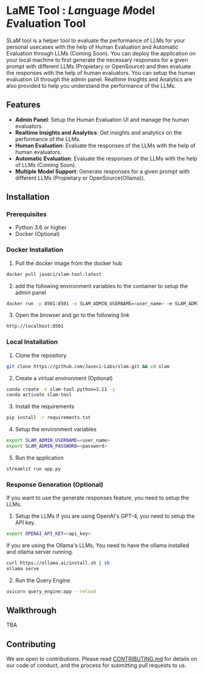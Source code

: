 # LaME Tool : *La*nguage *M*odel *E*valuation Tool

SLaM tool is a helper tool to evaluate the performance of LLMs for your personal usecases with the help of Human Evaluation and Automatic
 Evaluation through LLMs (Coming Soon). You can deploy the application on your local machine to first generate the necessary
responses for a given prompt with different LLMs (Propietary or OpenSource) and then evaluate the responses with the help of human evaluators.
 You can setup the human evaluation UI through the admin panel. Realtime Insights and Analytics are also provided to help
you understand the performance of the LLMs.

## Features
- **Admin Panel**: Setup the Human Evaluation UI and manage the human evaluators.
- **Realtime Insights and Analytics**: Get insights and analytics on the performance of the LLMs.
- **Human Evaluation**: Evaluate the responses of the LLMs with the help of human evaluators.
- **Automatic Evaluation**: Evaluate the responses of the LLMs with the help of LLMs (Coming Soon).
- **Multiple Model Support**: Generate responses for a given prompt with different LLMs (Propietary or OpenSource(Ollama)).

## Installation
### Prerequisites
- Python 3.6 or higher
- Docker (Optional)

### Docker Installation
1. Pull the docker image from the docker hub
```bash
docker pull jaseci/slam-tool:latest
```
2. add the following environment variables to the container to setup the admin panel
```bash
docker run -p 8501:8501 -e SLAM_ADMIN_USERNAME=<user_name> -e SLAM_ADMIN_PASSWORD=<password> jaseci/slam-tool:latest
```
3. Open the browser and go to the following link
```bash
http://localhost:8501
```

### Local Installation
1. Clone the repository
```bash
git clone https://github.com/Jaseci-Labs/slam.git && cd slam
```
2. Create a virtual environment (Optional)
```bash
conda create -n slam-tool python=3.11 -y
conda activate slam-tool
```
3. Install the requirements
```bash
pip install -r requirements.txt
```
4. Setup the environment variables
```bash
export SLAM_ADMIN_USERNAME=<user_name>
export SLAM_ADMIN_PASSWORD=<password>
```
5. Run the application
```bash
streamlit run app.py
```
### Response Generation (Optional)
If you want to use the generate responses feature, you need to setup the LLMs.
1. Setup the LLMs
If you are using OpenAI's GPT-4, you need to setup the API key.
```bash
export OPENAI_API_KEY=<api_key>
```
If you are using the Ollama's LLMs, You need to have the ollama installed and ollama server running.
```bash
curl https://ollama.ai/install.sh | sh
ollama serve
```
2. Run the Query Engine
```bash
uvicorn query_engine:app --reload
```

## Walkthrough
TBA

## Contributing
We are open to contributions. Please read [CONTRIBUTING.md](CONTRIBUTING.md) for details on our code of conduct, 
and the process for submitting pull requests to us.
